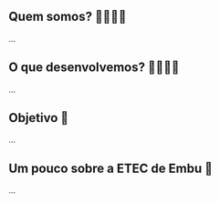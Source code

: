 ## Quem somos? 👨‍👨‍👧‍👦
...


## O que desenvolvemos? 👩‍💻👨‍💻
...

## Objetivo 🎯
...

## Um pouco sobre a ETEC de Embu 👀
...
